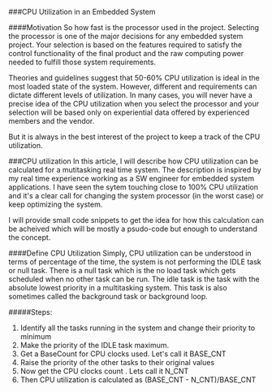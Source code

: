###CPU Utilization in an Embedded System

####Motivation
So how fast is the processor used in the project. Selecting the processor is one of the major decisions for any embedded system project. 
Your selection is based on the features required to satisfy the control functionality of the final product and the raw computing power
needed to fulfill those system requirements.

Theories and guidelines suggest that 50-60% CPU utilization is ideal in the most loaded state of the system. However, different and requirements can dictate different levels of utilization.
In many cases, you will never have a precise idea of the  CPU utilization when you select the processor and your selection will be based only on experiential data offered by experienced 
members and the vendor.

But it is always in the best interest of the project to keep a track of the CPU utilization. 


###CPU utilization
In this article, I will describe how CPU utilization can be calculated for a mutitasking real time system. The description is 
inspired by my real time experience working as a SW engineer for embedded system applications. I have seen the sytem touching 
close to 100% CPU utilization and it's a clear call for changing the system processor (in the worst case) or keep optimizing the system.

I will provide small code snippets to get the idea for how this calculation can be acheived which will be mostly a psudo-code but enough to understand the concept.

####Define CPU Utilization
Simply, CPU utilization can be understood in terms of percentage of the time, the system is not performing the IDLE task or null task.
There is a null task which is the no load task which gets scheduled when no other task can be run.
The idle task is the task with the absolute lowest priority in a multitasking system. This task is also sometimes called the background task or background loop.

#####Steps:

1) Identify all the tasks running in the system and change their priority to minimum
2) Make the priority of the IDLE task maximum.
3) Get a BaseCount for CPU clocks used. Let's call it BASE_CNT
4) Raise the priority of the other tasks to their original values
5) Now get the CPU clocks count . Lets call it N_CNT
6) Then CPU utilization is calculated as (BASE_CNT - N_CNT)/BASE_CNT

